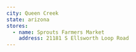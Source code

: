 ```yaml
---
city: Queen Creek
state: arizona
stores:
  - name: Sprouts Farmers Market
    address: 21181 S Ellsworth Loop Road
---
```

